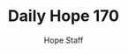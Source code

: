 ---
image: /assets/img/daily-hope-default-artwork.png
title: Daily Hope 170
number: 170
categories:
  - Daily Hope
author: Hope Staff
notes: Daily Hope 170
embed: >-
  <iframe style="border-radius:12px" src="https://open.spotify.com/embed/episode/2r9WlkUY2mQBULQoeWGnkw?utm_source=generator" width="100%" height="152" frameBorder="0" allowfullscreen="" allow="autoplay; clipboard-write; encrypted-media; fullscreen; picture-in-picture" loading="lazy"></iframe>
---